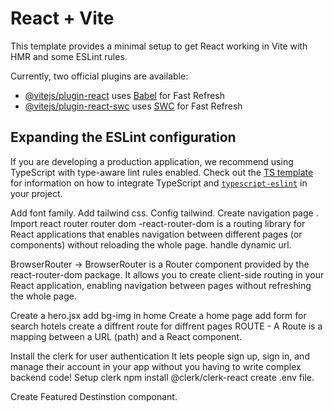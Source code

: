 # React + Vite

This template provides a minimal setup to get React working in Vite with HMR and some ESLint rules.

Currently, two official plugins are available:

- [@vitejs/plugin-react](https://github.com/vitejs/vite-plugin-react/blob/main/packages/plugin-react) uses [Babel](https://babeljs.io/) for Fast Refresh
- [@vitejs/plugin-react-swc](https://github.com/vitejs/vite-plugin-react/blob/main/packages/plugin-react-swc) uses [SWC](https://swc.rs/) for Fast Refresh

## Expanding the ESLint configuration

If you are developing a production application, we recommend using TypeScript with type-aware lint rules enabled. Check out the [TS template](https://github.com/vitejs/vite/tree/main/packages/create-vite/template-react-ts) for information on how to integrate TypeScript and [`typescript-eslint`](https://typescript-eslint.io) in your project.

Add font family.
Add tailwind css.
Config tailwind.
Create navigation page .
Import react router router dom -react-router-dom is a routing library for React applications that enables navigation between different pages (or components) without reloading the whole page. handle dynamic url.

BrowserRouter -> BrowserRouter is a Router component provided by the react-router-dom package. It allows you to create client-side routing in your React application, enabling navigation between pages without refreshing the whole page.

 Create a hero.jsx add bg-img in home 
 Create a home page add form for search hotels
 create a diffrent route for diffrent pages
 ROUTE - A Route is a mapping between a URL (path) and a React component.

Install the clerk for user authentication
 It lets people sign up, sign in, and manage their account in your app without you having to write complex backend code!
 Setup clerk npm install @clerk/clerk-react
 create .env file.

 Create Featured Destinstion componant.